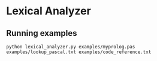 # Lexical Analyzer

## Running examples

`python lexical_analyzer.py examples/myprolog.pas examples/lookup_pascal.txt examples/code_reference.txt`
